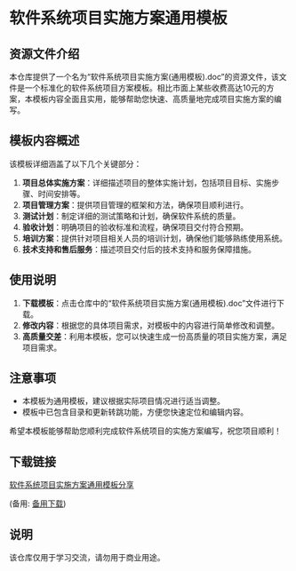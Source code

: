 # 软件系统项目实施方案通用模板

## 资源文件介绍

本仓库提供了一个名为“软件系统项目实施方案(通用模板).doc”的资源文件，该文件是一个标准化的软件系统项目方案模板。相比市面上某些收费高达10元的方案，本模板内容全面且实用，能够帮助您快速、高质量地完成项目实施方案的编写。

## 模板内容概述

该模板详细涵盖了以下几个关键部分：

1. **项目总体实施方案**：详细描述项目的整体实施计划，包括项目目标、实施步骤、时间安排等。
2. **项目管理方案**：提供项目管理的框架和方法，确保项目顺利进行。
3. **测试计划**：制定详细的测试策略和计划，确保软件系统的质量。
4. **验收计划**：明确项目的验收标准和流程，确保项目交付符合预期。
5. **培训方案**：提供针对项目相关人员的培训计划，确保他们能够熟练使用系统。
6. **技术支持和售后服务**：描述项目交付后的技术支持和服务保障措施。

## 使用说明

1. **下载模板**：点击仓库中的“软件系统项目实施方案(通用模板).doc”文件进行下载。
2. **修改内容**：根据您的具体项目需求，对模板中的内容进行简单修改和调整。
3. **高质量交差**：利用本模板，您可以快速生成一份高质量的项目实施方案，满足项目需求。

## 注意事项

- 本模板为通用模板，建议根据实际项目情况进行适当调整。
- 模板中已包含目录和更新转跳功能，方便您快速定位和编辑内容。

希望本模板能够帮助您顺利完成软件系统项目的实施方案编写，祝您项目顺利！

## 下载链接
[软件系统项目实施方案通用模板分享](https://pan.quark.cn/s/9fcfa7a8f235) 

(备用: [备用下载](https://pan.baidu.com/s/1xredSyi-VQN6pbnZ3-c_SA?pwd=1234))

## 说明

该仓库仅用于学习交流，请勿用于商业用途。
